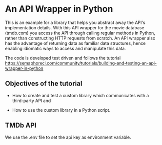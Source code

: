 # An API Wrapper in Python

This is an example for a library that helps you abstract away the API's implementation details.
With this API wrapper for the movie database (tmdb.com) you access the API through calling regular
methods in Python, rather than constructing HTTP requests from scratch. An API wrapper also has
the advantage of returning data as familiar data structures, hence enabling idiomatic ways to
access and manipulate this data.

The code is developed test driven and follows the tutorial https://semaphoreci.com/community/tutorials/building-and-testing-an-api-wrapper-in-python

## Objectives of the tutorial

* How to create and test a custom library which communicates with a third-party API and

* How to use the custom library in a Python script.

## TMDb API

We use the .env file to set the api key as environment variable.

